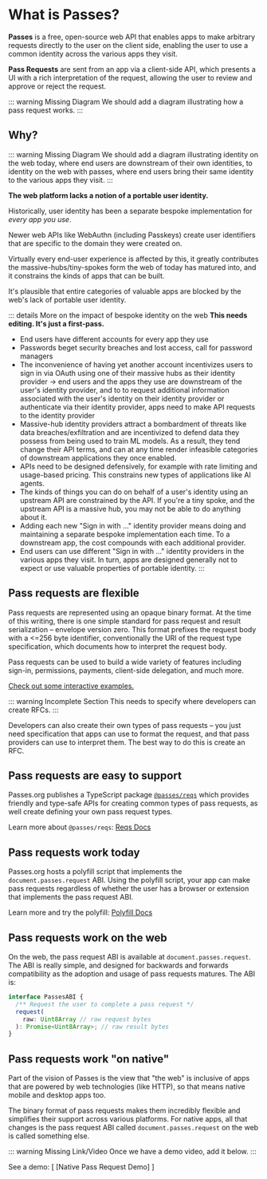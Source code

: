 # What is Passes?

**Passes** is a free, open-source web API that enables apps to make arbitrary requests directly to the user on the client side, enabling the user to use a common identity across the various apps they visit.

**Pass Requests** are sent from an app via a client-side API, which presents a UI with a rich interpretation of the request, allowing the user to review and approve or reject the request.

::: warning Missing Diagram
We should add a diagram illustrating how a pass request works.
:::

## Why?

::: warning Missing Diagram
We should add a diagram illustrating identity on the web today, where end users are downstream of their own identities, to identity on the web with passes, where end users bring their same identity to the various apps they visit.
:::

**The web platform lacks a notion of a portable user identity.**

Historically, user identity has been a separate bespoke implementation for *every app you use*. 

Newer web APIs like WebAuthn (including Passkeys) create user identifiers that are specific to the domain they were created on.

Virtually every end-user experience is affected by this, it greatly contributes the massive-hubs/tiny-spokes form the web of today has matured into, and it constrains the kinds of apps that can be built.

It's plausible that entire categories of valuable apps are blocked by the web's lack of portable user identity.

::: details More on the impact of bespoke identity on the web
  **This needs editing. It's just a first-pass.**
- End users have different accounts for every app they use
- Passwords beget security breaches and lost access, call for password managers
- The inconvenience of having yet another account incentivizes users to sign in via OAuth using one of their massive hubs as their identity provider -> end users and the apps they use are downstream of the user's identity provider, and to to request additional information associated with the user's identity on their identity provider or authenticate via their identity provider, apps need to make API requests to the identity provider
- Massive-hub identity providers attract a bombardment of threats like data breaches/exfiltration and are incentivized to defend data they possess from being used to train ML models. As a result, they tend change their API terms, and can at any time render infeasible categories of downstream applications they once enabled.
- APIs need to be designed defensively, for example with rate limiting and usage-based pricing. This constrains new types of applications like AI agents.
- The kinds of things you can do on behalf of a user's identity using an upstream API are constrained by the API. If you're a tiny spoke, and the upstream API is a massive hub, you may not be able to do anything about it.
- Adding each new "Sign in with ..." identity provider means doing and maintaining a separate bespoke implementation each time. To a downstream app, the cost compounds with each additional provider.
- End users can use different "Sign in with ..." identity providers in the various apps they visit. In turn, apps are designed generally not to expect or use valuable properties of portable identity.
:::

## Pass requests are flexible
Pass requests are represented using an opaque binary format. At the time of this writing, there is one simple standard for pass request and result serialization – envelope version zero. This format prefixes the request body with a <=256 byte identifier, conventionally the URI of the request type specification, which documents how to interpret the request body.

Pass requests can be used to build a wide variety of features including sign-in, permissions, payments, client-side delegation, and much more.

[Check out some interactive examples.](./examples/identity.md)

::: warning Incomplete Section
This needs to specify where developers can create RFCs.
:::

Developers can also create their own types of pass requests – you just need specification that apps can use to format the request, and that pass providers can use to interpret them. The best way to do this is create an RFC.

## Pass requests are easy to support
Passes.org publishes a TypeScript package [`@passes/reqs`](https://npmjs.com/package/@passes/reqs) which provides friendly and type-safe APIs for creating common types of pass requests, as well create defining your own pass request types.

Learn more about `@passes/reqs`: [Reqs Docs](./packages/reqs/quickstart.md)

## Pass requests work today
Passes.org hosts a polyfill script that implements the `document.passes.request` ABI. Using the polyfill script, your app can make pass requests regardless of whether the user has a browser or extension that implements the pass request ABI.

Learn more and try the polyfill: [Polyfill Docs](./packages/polyfill/quickstart.md)
## Pass requests work on the web
On the web, the pass request ABI is available at `document.passes.request`. The ABI is really simple, and designed for backwards and forwards compatibility as the adoption and usage of pass requests matures. The ABI is:

```typescript
interface PassesABI {
  /** Request the user to complete a pass request */
  request(
    raw: Uint8Array // raw request bytes
  ): Promise<Uint8Array>; // raw result bytes
}
```

## Pass requests work "on native"
Part of the vision of Passes is the view that "the web" is inclusive of apps that are powered by web technologies (like HTTP), so that means native mobile and desktop apps too.

The binary format of pass requests makes them incredibly flexible and simplifies their support across various platforms. For native apps, all that changes is the pass request ABI called `document.passes.request` on the web is called something else.

::: warning Missing Link/Video
Once we have a demo video, add it below.
:::

See a demo: [ [Native Pass Request Demo] ]